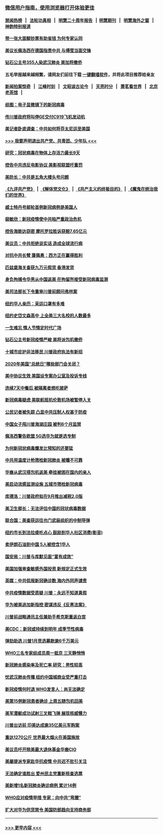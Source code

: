 ### [微信用户指南，使用浏览器打开体验更佳](https://github.com/gfw-breaker/banned-news1/blob/master/indexes/wechat-guide.md?t=0)
#### [禁闻热榜](热点新闻.md?t=0)  &nbsp;&nbsp;|&nbsp;&nbsp; [法轮功真相](https://github.com/gfw-breaker/truth/blob/master/README.md?t=0) &nbsp;&nbsp;|&nbsp;&nbsp; [明慧二十周年报告](https://github.com/gfw-breaker/mh-reports/blob/master/README.md?t=0) &nbsp;&nbsp;|&nbsp;&nbsp;[明慧期刊](https://github.com/gfw-breaker/mh-qikan) &nbsp;&nbsp;|&nbsp;&nbsp; [明慧海外之窗](https://github.com/gfw-breaker/mh-news/blob/master/README.md?t=0) &nbsp;&nbsp;|&nbsp;&nbsp; [神韵特别报道](https://github.com/gfw-breaker/mh-news/blob/master/shenyun.md?t=0)
#### [带一张大面额钞票有助省钱 为何专家认同](../pages/nsc412/n11870166.md?t=02161944) 
#### [美议长佩洛西在德国指责中共 与傅莹当面交锋](../pages/nsc412/n11872375.md?t=02161944) 
#### [钻石公主号355人染武汉肺炎 美加将撤侨](../pages/nsc412/n11872392.md?t=02161944) 
#### 五毛举报越来越频繁，请网友们前往下载 [一键翻墙软件](https://github.com/gfw-breaker/ssr-accounts)，并将此项目推荐给亲友
#### [新闻拍案惊奇](https://github.com/gfw-breaker/banned-news1/blob/master/pages/link4.md) &nbsp;&nbsp;|&nbsp;&nbsp; [江峰时刻](https://github.com/gfw-breaker/banned-news1/blob/master/pages/link4.md) &nbsp;&nbsp;|&nbsp;&nbsp; [文昭谈古论今](https://github.com/gfw-breaker/banned-news1/blob/master/pages/link4.md) &nbsp;&nbsp;|&nbsp;&nbsp; [天亮时分](https://github.com/gfw-breaker/banned-news1/blob/master/pages/link4.md) &nbsp;&nbsp;|&nbsp;&nbsp; [萧茗看世界](https://github.com/gfw-breaker/banned-news1/blob/master/pages/link4.md) &nbsp;&nbsp;|&nbsp;&nbsp; [北京老茶馆](https://github.com/gfw-breaker/banned-news1/blob/master/pages/link4.md) &nbsp;&nbsp;|&nbsp;&nbsp; 
#### [组图：电子显微镜下的新冠病毒](../pages/nsc412/n11872057.md?t=02161944) 
#### [传川普政府将叫停GE交付C919飞机发动机](../pages/nsc412/n11871600.md?t=02161944) 
#### [美记者卧底调查：中共如何将芬太尼运至美国](../pages/nsc412/n11871821.md?t=02161944) 
#### [>>> 我要声明退出共产党、共青团、少年队 <<<](https://github.com/begood0513/goodnews/blob/master/quit/letter.md) 
#### [研究：冠状病毒在物体上存活力最长9天](../pages/nsc412/n11871871.md?t=02161944) 
#### [控告中共违反电影协议 美影视联盟吁重罚](../pages/nsc412/n11871820.md?t=02161944) 
#### [美防长：中共是五角大楼头号问题](../pages/nsc412/n11871768.md?t=02161944) 
#### [《九评共产党》](https://github.com/begood0513/9ping.md/blob/master/README.md) &nbsp;|&nbsp; [《解体党文化》](../../../../jtdwh.md/blob/master/README.md)  &nbsp;|&nbsp; [《共产主义的终极目的》](../../../../gczydzjmd.md/blob/master/README.md) &nbsp;|&nbsp; [《魔鬼在统治我们的世界》](../../../../mgztzwmdsj.md/blob/master/README.md) 
#### [威士特丹号邮轮首例新冠病例是美国人](../pages/nsc412/n11871731.md?t=02161944) 
#### [裴敏欣：新冠疫情使中共陷严重政治危机](../pages/nsc412/n11871514.md?t=02161944) 
#### [控告海能达窃密 摩托罗拉胜诉获赔7.65亿元](../pages/nsc412/n11871594.md?t=02161944) 
#### [美议员：中共拒绝说实话 造成全球流行病](../pages/nsc412/n11871582.md?t=02161944) 
#### [对抗中共长臂 蓬佩奥：西方正在赢得胜利](../pages/nsc412/n11871500.md?t=02161944) 
#### [匹兹堡海关查获九万元假货 香港发货](../pages/nsc412/n11870716.md?t=02161944) 
#### [身负拘捕令华男从中国返美  在拘留所接受新冠病毒监测](../pages/nsc412/n11870710.md?t=02161944) 
#### [美司法部长下令重审川普前顾问弗林案](../pages/nsc412/n11870258.md?t=02161944) 
#### [纽约华人亲历：采运口罩有多难](../pages/nsc412/n11870531.md?t=02161944) 
#### [纽约史岱文森高中  上全美三大名校的人数最多](../pages/nsc412/n11870557.md?t=02161944) 
#### [一生难忘 情人节情定时代广场](../pages/nsc412/n11870536.md?t=02161944) 
#### [钻石公主号新冠疫情严峻 美将派包机撤侨](../pages/nsc412/n11870505.md?t=02161944) 
#### [十城市庇护非法移民 川普政府执法有新招](../pages/nsc412/n11870410.md?t=02161944) 
#### [2020年美国“总统日”哪些部门会关闭？](../pages/nsc412/n11870148.md?t=02161944) 
#### [美中协议生效 美国设专案办公室及投诉专线](../pages/nsc412/n11870266.md?t=02161944) 
#### [连续7天中餐后 被隔离者想吃披萨](../pages/nsc412/n11870243.md?t=02161944) 
#### [新冠病毒疑虑 美联航班机伦敦机场被暂停入关](../pages/nsc412/n11870015.md?t=02161944) 
#### [公民记者被失踪 凸显中共压制人权甚于防疫](../pages/nsc412/n11870042.md?t=02161944) 
#### [中国女子闯川普海湖庄园 被判6个月监禁](../pages/nsc412/n11869919.md?t=02161944) 
#### [佩洛西警告欧盟 5G选华为就是选专制](../pages/nsc412/n11869898.md?t=02161944) 
#### [为何新冠状病毒爆发比预知的还要猛](../pages/nsc412/n11869828.md?t=02161944) 
#### [中共用温度计枪筛检新冠肺炎 被曝不可靠](../pages/nsc412/n11869707.md?t=02161944) 
#### [华裔从武汉搭包机返美 牵挂被困在国内的亲人](../pages/nsc412/n11869711.md?t=02161944) 
#### [美启动流感监测设施 五城市筛检新冠病毒](../pages/nsc412/n11869689.md?t=02161944) 
#### [库德洛：川普政府拟在9月推出减税2.0版](../pages/nsc412/n11869627.md?t=02161944) 
#### [美卫生部长：无法评估中国的冠状病毒数据](../pages/nsc412/n11869301.md?t=02161944) 
#### [联合国：美查获运往也门武装组织的中制导弹](../pages/nsc412/n11868677.md?t=02161944) 
#### [纽约市长到法拉盛吃点心  鼓励到华人社区消费(影音)](../pages/nsc412/n11868197.md?t=02161944) 
#### [卖伊朗石油到中国  5人被控含1华人](../pages/nsc412/n11867988.md?t=02161944) 
#### [国安局：川普与库默见面“富有成效”](../pages/nsc412/n11867976.md?t=02161944) 
#### [美国加强审查敏感外国投资 新规定正式生效](../pages/nsc412/n11868041.md?t=02161944) 
#### [英媒：中共低报新冠确诊数 海内外同声谴责](../pages/nsc412/n11867421.md?t=02161944) 
#### [中共疫情数据受质疑 川普：永远不知道真假](../pages/nsc412/n11867195.md?t=02161944) 
#### [华为被美追加新指控 密谋违反《反黑法案》](../pages/nsc412/n11867191.md?t=02161944) 
#### [川普前战略通讯主任兼助手希克斯重返白宫](../pages/nsc412/n11867104.md?t=02161944) 
#### [美CDC：新冠或持续到明年 成季节性病毒](../pages/nsc412/n11867279.md?t=02161944) 
#### [弹劾助选 川普1月竞选募款逾6千万美元](../pages/nsc412/n11866950.md?t=02161944) 
#### [WHO三名专家组成员周一抵京 三天静悄悄](../pages/nsc412/n11866947.md?t=02161944) 
#### [新冠肺炎感染率及死亡率 研究：男性较高](../pages/nsc412/n11866956.md?t=02161944) 
#### [忧武汉肺炎传播 纽约中国城商业受严重打击](../pages/nsc412/n11866902.md?t=02161944) 
#### [新冠疫情何时退 WHO发言人：尚无法确定](../pages/nsc412/n11866864.md?t=02161944) 
#### [美第15例新冠患者确诊 上周五随包机回美](../pages/nsc412/n11866852.md?t=02161944) 
#### [美军潜艇成功试射三叉戟飞弹 展现核威慑力](../pages/nsc412/n11866046.md?t=02161944) 
#### [川普出访前 印美达成逾35亿美元军购案](../pages/nsc412/n11865444.md?t=02161944) 
#### [重达1270公斤 世界最大烟火在美国施放](../pages/nsc412/n11865198.md?t=02161944) 
#### [美议员吁开除美最大退休基金华裔CIO](../pages/nsc412/n11865230.md?t=02161944) 
#### [美屡提派专家赴华抗疫情 中共迟不批引关注](../pages/nsc412/n11864719.md?t=02161944) 
#### [无法确定谁胜出 爱州民主党重新核查选票](../pages/nsc412/n11864830.md?t=02161944) 
#### [美新增1名新冠肺炎确诊病例 累计14例](../pages/nsc412/n11864893.md?t=02161944) 
#### [WHO应对疫情举措 专家：向中共“弯腰”](../pages/nsc412/n11864727.md?t=02161944) 
#### [扩大对华为供货禁令 美国防部趋向支持商务部](../pages/nsc412/n11864773.md?t=02161944) 

----
#### [ >>> 更早内容 <<< ](../indexes/nsc412-earlier.md)
